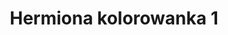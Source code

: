 ---
title: Hermiona kolorowanka 1
description: Kolorowanka Hermiona - wariant 1
canonical: /film/harry-potter/hermiona
variant_of: hermiona
tags:
- film
- harry-potter
---